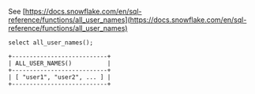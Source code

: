See [https://docs.snowflake.com/en/sql-reference/functions/all_user_names](https://docs.snowflake.com/en/sql-reference/functions/all_user_names)
```
select all_user_names();

+---------------------------+
| ALL_USER_NAMES()          |
+---------------------------+
| [ "user1", "user2", ... ] |
+---------------------------+
```
